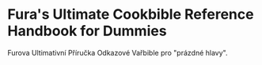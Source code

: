 Fura's Ultimate Cookbible Reference Handbook for Dummies
============================================

Furova Ultimativní Příručka Odkazové Vařbible pro "prázdné hlavy".
